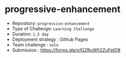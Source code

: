 # progressive-enhancement

- Repository: `progressive-enhancement`
- Type of Challenge: `Learning Challenge`
- Duration: `1,5 day`
- Deployment strategy : Github Pages
- Team challenge : `solo`
- Submission : https://forms.gle/xfGZRuWfi2ZuFetD8
